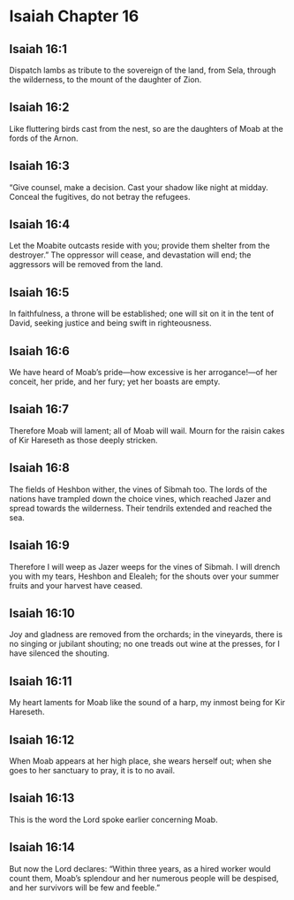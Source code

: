 # Isaiah Chapter 16

## Isaiah 16:1
Dispatch lambs as tribute to the sovereign of the land, from Sela, through the wilderness, to the mount of the daughter of Zion.

## Isaiah 16:2
Like fluttering birds cast from the nest, so are the daughters of Moab at the fords of the Arnon.

## Isaiah 16:3
“Give counsel, make a decision. Cast your shadow like night at midday. Conceal the fugitives, do not betray the refugees.

## Isaiah 16:4
Let the Moabite outcasts reside with you; provide them shelter from the destroyer.” The oppressor will cease, and devastation will end; the aggressors will be removed from the land.

## Isaiah 16:5
In faithfulness, a throne will be established; one will sit on it in the tent of David, seeking justice and being swift in righteousness.

## Isaiah 16:6
We have heard of Moab’s pride—how excessive is her arrogance!—of her conceit, her pride, and her fury; yet her boasts are empty.

## Isaiah 16:7
Therefore Moab will lament; all of Moab will wail. Mourn for the raisin cakes of Kir Hareseth as those deeply stricken.

## Isaiah 16:8
The fields of Heshbon wither, the vines of Sibmah too. The lords of the nations have trampled down the choice vines, which reached Jazer and spread towards the wilderness. Their tendrils extended and reached the sea.

## Isaiah 16:9
Therefore I will weep as Jazer weeps for the vines of Sibmah. I will drench you with my tears, Heshbon and Elealeh; for the shouts over your summer fruits and your harvest have ceased.

## Isaiah 16:10
Joy and gladness are removed from the orchards; in the vineyards, there is no singing or jubilant shouting; no one treads out wine at the presses, for I have silenced the shouting.

## Isaiah 16:11
My heart laments for Moab like the sound of a harp, my inmost being for Kir Hareseth.

## Isaiah 16:12
When Moab appears at her high place, she wears herself out; when she goes to her sanctuary to pray, it is to no avail.

## Isaiah 16:13
This is the word the Lord spoke earlier concerning Moab.

## Isaiah 16:14
But now the Lord declares: “Within three years, as a hired worker would count them, Moab’s splendour and her numerous people will be despised, and her survivors will be few and feeble.”
